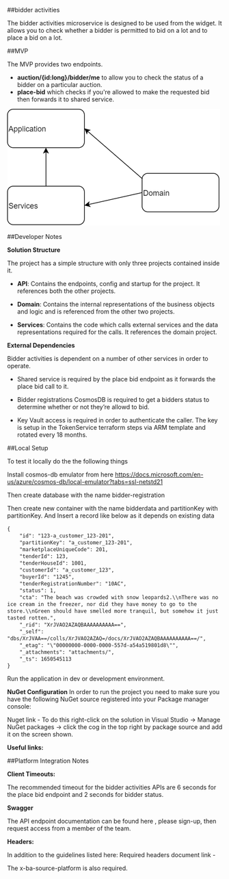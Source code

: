 

##bidder activities

The bidder activities microservice is designed to be used from the widget. It allows you to check whether a bidder is permitted to bid on a lot and to place a bid on a lot.

##MVP

The MVP provides two endpoints. 
- **auction/{id:long}/bidder/me** to allow you to check the status of a bidder on a particular auction.
- **place-bid**  which checks if you're allowed to make the requested bid then forwards it to shared service.

![Artifacts](./docs/Layers.png)

##Developer Notes

**Solution Structure**

The project has a simple structure with only three projects contained inside it.

- **API**: Contains the endpoints, config and startup for the project. It references both the other projects.

- **Domain**: Contains the internal representations of the business objects and logic and is referenced from the other two projects.

- **Services**: Contains the code which calls external services and the data representations required for the calls. It references the domain project.

**External Dependencies**

Bidder activities is dependent on a number of other services in order to operate.

- Shared service is required by the place bid endpoint as it forwards the place bid call to it.

- Bidder registrations CosmosDB is required to get a bidders status to determine whether or not they’re allowd to bid.

- Key Vault access is required in order to authenticate the caller. The key is setup in the TokenService terraform steps via ARM template and rotated every 18 months.

##Local Setup

To test it locally do the the following things

Install cosmos-db emulator from here https://docs.microsoft.com/en-us/azure/cosmos-db/local-emulator?tabs=ssl-netstd21

Then  create database with the name bidder-registration

Then create new container with the name bidderdata and partitionKey with partitionKey.
And Insert a record like below as it depends on existing data
```
{
    "id": "123-a_customer_123-201",
    "partitionKey": "a_customer_123-201",
    "marketplaceUniqueCode": 201,
    "tenderId": 123,
    "tenderHouseId": 1001,
    "customerId": "a_customer_123",
    "buyerId": "1245",
    "tenderRegistrationNumber": "10AC",
    "status": 1,
    "cta": "The beach was crowded with snow leopards2.\\nThere was no ice cream in the freezer, nor did they have money to go to the store.\\nGreen should have smelled more tranquil, but somehow it just tasted rotten.",
    "_rid": "XrJVAO2AZAQBAAAAAAAAAA==",
    "_self": "dbs/XrJVAA==/colls/XrJVAO2AZAQ=/docs/XrJVAO2AZAQBAAAAAAAAAA==/",
    "_etag": "\"00000000-0000-0000-557d-a54a519801d8\"",
    "_attachments": "attachments/",
    "_ts": 1650545113
}
```

Run the application in dev or development environment.


**NuGet Configuration** In order to run the project you need to make sure you have the following NuGet source registered into your Package manager console:

Nuget link - 
To do this right-click on the solution in Visual Studio -> Manage NuGet packages -> click the cog in the top right by package source and add it on the screen shown.

**Useful links:**


##Platform Integration Notes

**Client Timeouts:**

The recommended timeout for the bidder activities APIs are 6 seconds for the place bid endpoint and 2 seconds for bidder status.

**Swagger**

The API endpoint documentation can be found here , please sign-up, then request access from a member of the team.

**Headers:**

In addition to the guidelines listed here:
Required headers document link -

The x-ba-source-platform is also required.